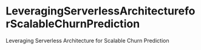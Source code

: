 # LeveragingServerlessArchitectureforScalableChurnPrediction
Leveraging Serverless Architecture for Scalable Churn Prediction
